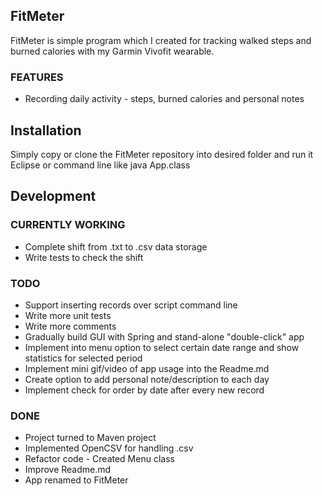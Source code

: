## FitMeter ##
FitMeter is simple program which I created for tracking walked steps and burned calories with my Garmin Vivofit wearable.

### FEATURES ###
+ Recording daily activity - steps, burned calories and personal notes

## Installation ##
Simply copy or clone the FitMeter repository into desired folder and run it Eclipse or command line like java App.class

## Development
### CURRENTLY WORKING ###
+ Complete shift from .txt to .csv data storage
+ Write tests to check the shift

### TODO ###
+ Support inserting records over script command line
+ Write more unit tests
+ Write more comments 
+ Gradually build GUI with Spring and stand-alone "double-click" app
+ Implement into menu option to select certain date range and show statistics for selected period
+ Implement mini gif/video of app usage into the Readme.md
+ Create option to add personal note/description to each day
+ Implement check for order by date after every new record

### DONE ###
+ Project turned to Maven project
+ Implemented OpenCSV for handling .csv 
+ Refactor code - Created Menu class
+ Improve Readme.md
+ App renamed to FitMeter